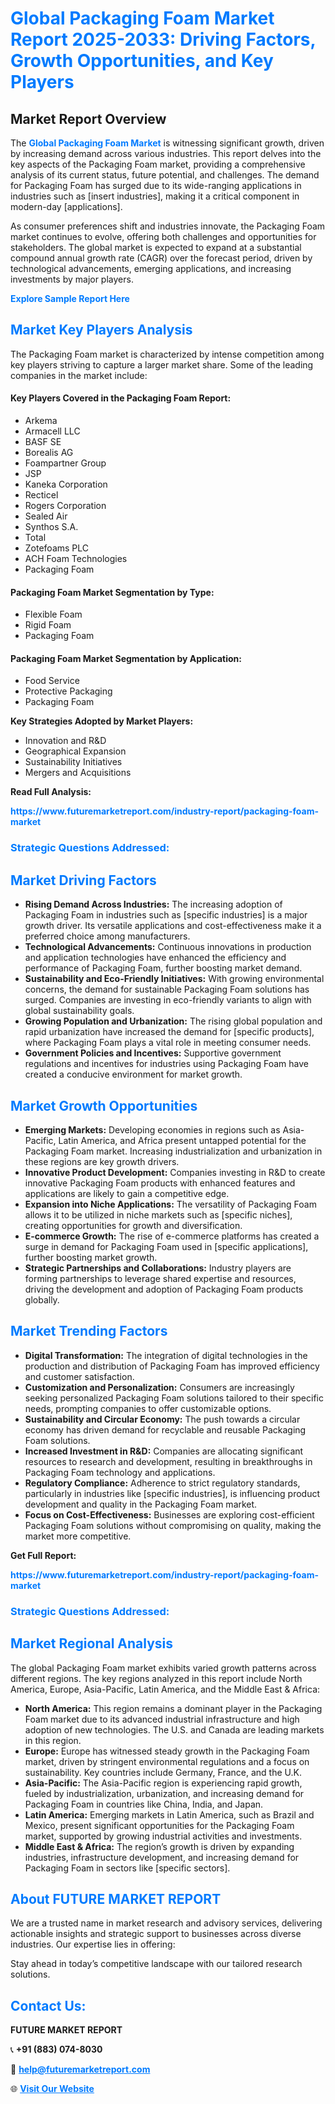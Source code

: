 <h1 style="color: #007BFF;">Global Packaging Foam Market Report 2025-2033: Driving Factors, Growth Opportunities, and Key Players</h1>

<section id="overview">
<h2>Market Report Overview</h2>
<p>The <a href="https://www.futuremarketreport.com/industry-report/packaging-foam-market" style="color: #007BFF; text-decoration: none;"><strong>Global Packaging Foam Market</strong></a> is witnessing significant growth, driven by increasing demand across various industries. This report delves into the key aspects of the Packaging Foam market, providing a comprehensive analysis of its current status, future potential, and challenges. The demand for Packaging Foam has surged due to its wide-ranging applications in industries such as [insert industries], making it a critical component in modern-day [applications].</p>
<p>As consumer preferences shift and industries innovate, the Packaging Foam market continues to evolve, offering both challenges and opportunities for stakeholders. The global market is expected to expand at a substantial compound annual growth rate (CAGR) over the forecast period, driven by technological advancements, emerging applications, and increasing investments by major players.</p>
</section>

<section id="overview">
<p><a href="https://www.futuremarketreport.com/request-sample/reportId=102292" style="color: #007BFF; text-decoration: none;"><strong>Explore Sample Report Here</strong></a></p>
</section>

<section id="key-players">
<h2 style="color: #007BFF;">Market Key Players Analysis</h2>
<p>The Packaging Foam market is characterized by intense competition among key players striving to capture a larger market share. Some of the leading companies in the market include:</p>
<h4>Key Players Covered in the Packaging Foam Report:</h4>
<ul><li>Arkema</li><li>Armacell LLC</li><li>BASF SE</li><li>Borealis AG</li><li>Foampartner Group</li><li>JSP</li><li>Kaneka Corporation</li><li>Recticel</li><li>Rogers Corporation</li><li>Sealed Air</li><li>Synthos S.A.</li><li>Total</li><li>Zotefoams PLC</li><li>ACH Foam Technologies</li><li>Packaging Foam</li></ul>
<h4>Packaging Foam Market Segmentation by Type:</h4>
<ul><li>Flexible Foam</li><li>Rigid Foam</li><li>Packaging Foam</li></ul>

<h4>Packaging Foam Market Segmentation by Application:</h4>
<ul><li>Food Service</li><li>Protective Packaging</li><li>Packaging Foam</li></ul>
<p><strong>Key Strategies Adopted by Market Players:</strong></p>
<ul>
<li>Innovation and R&D</li>
<li>Geographical Expansion</li>
<li>Sustainability Initiatives</li>
<li>Mergers and Acquisitions</li>
</ul>
</section>

<section>
<p><strong>Read Full Analysis: </strong></p><a href="https://www.futuremarketreport.com/industry-report/packaging-foam-market" style="color: #007BFF; text-decoration: none;"><strong>https://www.futuremarketreport.com/industry-report/packaging-foam-market</strong></a>
<h3 style="color: #007BFF;">Strategic Questions Addressed:</h3>
</section>

<section id="driving-factors">
<h2 style="color: #007BFF;">Market Driving Factors</h2>
<ul>
<li><strong>Rising Demand Across Industries:</strong> The increasing adoption of Packaging Foam in industries such as [specific industries] is a major growth driver. Its versatile applications and cost-effectiveness make it a preferred choice among manufacturers.</li>
<li><strong>Technological Advancements:</strong> Continuous innovations in production and application technologies have enhanced the efficiency and performance of Packaging Foam, further boosting market demand.</li>
<li><strong>Sustainability and Eco-Friendly Initiatives:</strong> With growing environmental concerns, the demand for sustainable Packaging Foam solutions has surged. Companies are investing in eco-friendly variants to align with global sustainability goals.</li>
<li><strong>Growing Population and Urbanization:</strong> The rising global population and rapid urbanization have increased the demand for [specific products], where Packaging Foam plays a vital role in meeting consumer needs.</li>
<li><strong>Government Policies and Incentives:</strong> Supportive government regulations and incentives for industries using Packaging Foam have created a conducive environment for market growth.</li>
</ul>
</section>

<section id="growth-opportunities">
<h2 style="color: #007BFF;">Market Growth Opportunities</h2>
<ul>
<li><strong>Emerging Markets:</strong> Developing economies in regions such as Asia-Pacific, Latin America, and Africa present untapped potential for the Packaging Foam market. Increasing industrialization and urbanization in these regions are key growth drivers.</li>
<li><strong>Innovative Product Development:</strong> Companies investing in R&D to create innovative Packaging Foam products with enhanced features and applications are likely to gain a competitive edge.</li>
<li><strong>Expansion into Niche Applications:</strong> The versatility of Packaging Foam allows it to be utilized in niche markets such as [specific niches], creating opportunities for growth and diversification.</li>
<li><strong>E-commerce Growth:</strong> The rise of e-commerce platforms has created a surge in demand for Packaging Foam used in [specific applications], further boosting market growth.</li>
<li><strong>Strategic Partnerships and Collaborations:</strong> Industry players are forming partnerships to leverage shared expertise and resources, driving the development and adoption of Packaging Foam products globally.</li>
</ul>
</section>

<section id="trending-factors">
<h2 style="color: #007BFF;">Market Trending Factors</h2>
<ul>
<li><strong>Digital Transformation:</strong> The integration of digital technologies in the production and distribution of Packaging Foam has improved efficiency and customer satisfaction.</li>
<li><strong>Customization and Personalization:</strong> Consumers are increasingly seeking personalized Packaging Foam solutions tailored to their specific needs, prompting companies to offer customizable options.</li>
<li><strong>Sustainability and Circular Economy:</strong> The push towards a circular economy has driven demand for recyclable and reusable Packaging Foam solutions.</li>
<li><strong>Increased Investment in R&D:</strong> Companies are allocating significant resources to research and development, resulting in breakthroughs in Packaging Foam technology and applications.</li>
<li><strong>Regulatory Compliance:</strong> Adherence to strict regulatory standards, particularly in industries like [specific industries], is influencing product development and quality in the Packaging Foam market.</li>
<li><strong>Focus on Cost-Effectiveness:</strong> Businesses are exploring cost-efficient Packaging Foam solutions without compromising on quality, making the market more competitive.</li>
</ul>
</section>

<section>
<p><strong>Get Full Report: </strong></p><a href="https://www.futuremarketreport.com/industry-report/packaging-foam-market" style="color: #007BFF; text-decoration: none;"><strong>https://www.futuremarketreport.com/industry-report/packaging-foam-market</strong></a>
<h3 style="color: #007BFF;">Strategic Questions Addressed:</h3>
</section>


<section id="regional-analysis">
<h2 style="color: #007BFF;">Market Regional Analysis</h2>
<p>The global Packaging Foam market exhibits varied growth patterns across different regions. The key regions analyzed in this report include North America, Europe, Asia-Pacific, Latin America, and the Middle East & Africa:</p>
<ul>
<li><strong>North America:</strong> This region remains a dominant player in the Packaging Foam market due to its advanced industrial infrastructure and high adoption of new technologies. The U.S. and Canada are leading markets in this region.</li>
<li><strong>Europe:</strong> Europe has witnessed steady growth in the Packaging Foam market, driven by stringent environmental regulations and a focus on sustainability. Key countries include Germany, France, and the U.K.</li>
<li><strong>Asia-Pacific:</strong> The Asia-Pacific region is experiencing rapid growth, fueled by industrialization, urbanization, and increasing demand for Packaging Foam in countries like China, India, and Japan.</li>
<li><strong>Latin America:</strong> Emerging markets in Latin America, such as Brazil and Mexico, present significant opportunities for the Packaging Foam market, supported by growing industrial activities and investments.</li>
<li><strong>Middle East & Africa:</strong> The region’s growth is driven by expanding industries, infrastructure development, and increasing demand for Packaging Foam in sectors like [specific sectors].</li>
</ul>
</section>

<footer>
<h2 style="color: #007BFF;">About FUTURE MARKET REPORT</h2>
<p>We are a trusted name in market research and advisory services, delivering actionable insights and strategic support to businesses across diverse industries. Our expertise lies in offering:</p>

<p>Stay ahead in today’s competitive landscape with our tailored research solutions.</p>

<h2 style="color: #007BFF;">Contact Us:</h2>
<p><strong>FUTURE MARKET REPORT</strong></p>
<p>📞 <strong>+91 (883) 074-8030</strong></p>
<p>📧 <strong><a href="mailto:help@futuremarketreport.com" style="color: #007BFF;">help@futuremarketreport.com</a></strong></p>
<p>🌐 <strong><a href="https://www.futuremarketreport.com/" style="color: #007BFF;">Visit Our Website</a></strong></p>
</footer>